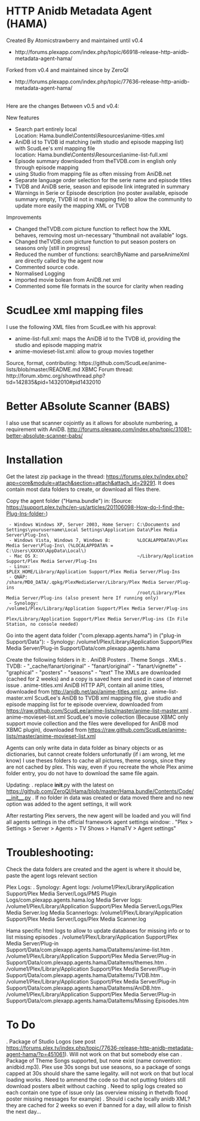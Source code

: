 HTTP Anidb Metadata Agent (HAMA)
================================
Created By Atomicstrawberry and maintained until v0.4 <br />
<UL>
 <LI>http://forums.plexapp.com/index.php/topic/66918-release-http-anidb-metadata-agent-hama/</LI>
</UL>
Forked from v0.4 and maintained since by ZeroQI <br />
<UL>
 <LI>http://forums.plexapp.com/index.php/topic/77636-release-http-anidb-metadata-agent-hama/</LI>
</UL>
 <br />
Here are the changes Between v0.5 and v0.4:<BR />

New features
<UL>
   <LI> Search part entirely local <BR />Location: Hama.bundle\Contents\Resources\anime-titles.xml
   <LI> AniDB id to TVDB id matching (with studio and episode mapping list) with ScudLee's xml mapping file <BR />location: Hama.bundle\Contents\Resources\anime-list-full.xml
   <LI> Episode summary downloaded from theTVDB.com in english only through episode mapping
   <LI> using Studio from mapping file as often missing from AniDB.net
   <LI> Separate language order selection for the serie name and episode titles
   <LI> TVDB and AniDB serie, season and episode link integrated in summary
   <LI> Warnings in Serie or Episode description (no poster available, episode summary empty, TVDB id not in mapping file) to allow the community to update more easily the mapping XML or TVDB
</UL>

Improvements
<UL>
   <LI> Changed theTVDB.com picture function to reflect how the XML behaves, removing most un-necessary "thumbnail not available" logs.
   <LI> Changed theTVDB.com picture function to put season posters on seasons only [still in progress]
   <LI> Reduced the number of functions: searchByName and parseAnimeXml are directly called by the agent now
   <LI> Commented source code.
   <LI> Normalised Logging
   <LI> imported movie bolean from AniDB.net xml
   <LI> Commented some file formats in the source for clarity when reading
</UL>

ScudLee xml mapping files
==========================
I use the following XML files from ScudLee with his approval:
<UL>
   <LI> anime-list-full.xml: maps the AniDB id to the TVDB id, providing the studio and episode mapping matrix</LI>
   <LI> anime-movieset-list.xml: allow to group movies together</LI>
</UL>
Source, format, contributing: https://github.com/ScudLee/anime-lists/blob/master/README.md
XBMC Forum thread: http://forum.xbmc.org/showthread.php?tid=142835&pid=1432010#pid1432010


Better ABsolute Scanner (BABS)
==============================
I also use that scanner cojointly as it allows for absolute numbering, a requirement with AniDB.
http://forums.plexapp.com/index.php/topic/31081-better-absolute-scanner-babs/

Installation
============

Get the latest zip package in the thread: https://forums.plex.tv/index.php?app=core&module=attach&section=attach&attach_id=29291. It does contain most data folders to create, or download all files there.


Copy the agent folder ("Hama.bundle") in: (Source: https://support.plex.tv/hc/en-us/articles/201106098-How-do-I-find-the-Plug-Ins-folder-)

     - Windows Windows XP, Server 2003, Home Server: C:\Documents and Settings\yourusername\Local Settings\Application Data\Plex Media Server\Plug-Ins\
     - Windows Vista, Windows 7, Windows 8:          %LOCALAPPDATA%\Plex Media Server\Plug-Ins\ (%LOCALAPPDATA% = C:\Users\XXXXX\AppData\Local\)
     - Mac OS X:                                     ~/Library/Application Support/Plex Media Server/Plug-Ins
     - Linux:                                        $PLEX_HOME/Library/Application Support/Plex Media Server/Plug-Ins
     - QNAP:                                         /share/MD0_DATA/.qpkg/PlexMediaServer/Library/Plex Media Server/Plug-ins
                                                     /root/Library/Plex Media Server/Plug-ins (also present here If running only)
     - Synology:                                     /volume1/Plex/Library/Application Support/Plex Media Server/Plug-ins
                                                     Plex/Library/Application Support/Plex Media Server/Plug-ins (In File Station, no console needed)

Go into the agent data folder ("com.plexapp.agents.hama") in ("plug-in Support/Data"):
     - Synology:                                     /volume1/Plex/Library/Application Support/Plex Media Server/Plug-in Support/Data/com.plexapp.agents.hama

Create the following folders in it:
   . AniDB Posters
   . Theme Songs
   . XMLs
   . TVDB:
     - "_cache/fanart/original"
     - "fanart/original"
     - "fanart/vignette"
     - "graphical"
     - "posters"
     - "seasons"
     - "text"
The XMLs are downloaded (cached for 2 weeks) and a copy is saved here and used in case of internet issue
   . anime-titles.xml        AniDB HTTP API, contain all anime titles, downloaded from http://anidb.net/api/anime-titles.xml.gz
   . anime-list-master.xml   ScudLee's AniDB to TVDB xml mapping file, give studio and episode mapping list for te episode overview, downloaded from https://raw.github.com/ScudLee/anime-lists/master/anime-list-master.xml
   . anime-movieset-list.xml ScudLee's movie collection (Because XBMC only support movie collection and the files were develloped for AniDB mod XBMC plugin), downloaded from https://raw.github.com/ScudLee/anime-lists/master/anime-movieset-list.xml

Agents can only write data in data folder as binary objects or as dictionaries, but cannot create folders unfortunatly (if i am wrong, let me know)
I use theses folders to cache all pictures, theme songs, since they are not cached by plex.
This way, even if you recreate the whole Plex anime folder entry, you do not have to download the same file again.

Updating:
   . replace __init__.py with the latest on https://github.com/ZeroQI/Hama/blob/master/Hama.bundle/Contents/Code/__init__.py
   . If no folder in data was created or data moved there and no new option was added to the agent settings, it will work

After restarting Plex servers, the new agent will be loaded and you will find all agents settings in the official framework agent settings window:
   . "Plex > Settings > Server > Agents > TV Shows > HamaTV > Agent settings"


Troubleshooting:
================

Check the data folders are created and the agent is where it should be, paste the agent logs relevant section

Plex Logs:
   . Synology:                                       Agent logs:        /volume1/Plex/Library/Application Support/Plex Media Server/Logs/PMS Plugin Logs/com.plexapp.agents.hama.log
                                                     Media Server logs: /volume1/Plex/Library/Application Support/Plex Media Server/Logs/Plex Media Server.log
                                                     Media Scannerlogs: /volume1/Plex/Library/Application Support/Plex Media Server/Logs/Plex Media Scanner.log

Hama specific html logs to allow to update databases for missing info or to list missing episodes
   . /volume1/Plex/Library/Application Support/Plex Media Server/Plug-in Support/Data/com.plexapp.agents.hama/DataItems/anime-list.htm
   . /volume1/Plex/Library/Application Support/Plex Media Server/Plug-in Support/Data/com.plexapp.agents.hama/DataItems/themes.htm
   . /volume1/Plex/Library/Application Support/Plex Media Server/Plug-in Support/Data/com.plexapp.agents.hama/DataItems/TVDB.htm
   . /volume1/Plex/Library/Application Support/Plex Media Server/Plug-in Support/Data/com.plexapp.agents.hama/DataItems/AniDB.htm
   . /volume1/Plex/Library/Application Support/Plex Media Server/Plug-in Support/Data/com.plexapp.agents.hama/DataItems/Missing Episodes.htm

To Do
=====
   . Package of Studio Logos (see post https://forums.plex.tv/index.php/topic/77636-release-http-anidb-metadata-agent-hama/?p=451061). Will not work on that but somebody else can
   . Package of Theme Songs supported, but none exist (name convention: anidbid.mp3). Plex use 30s songs but use seasons, so a package of songs capped at 30s should share the same legality. will not work on that but local loading works
   . Need to ammend the code so that not putting folders still download posters albeit without caching
   . Need to splig logs created so each contain one type of issue only (as overview missing in thetvdb flood poster missing messages for example)
   . Should i cache locally anidb XML? they are cached for 2 weeks so even if banned for a day, will allow to finish the next day...

